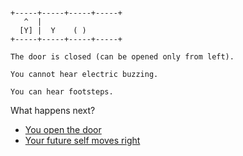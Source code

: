 
```

+-----+-----+-----+-----+
   ^  |
  [Y] |  Y    ( )
+-----+-----+-----+-----+
```

```
The door is closed (can be opened only from left).

You cannot hear electric buzzing.

You can hear footsteps.
```


What happens next?

- [You open the door](./LASER-P-D_L_P0F1.md)
- [Your future self moves right](./LASER-P-DXL_P0F2.md)

